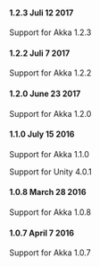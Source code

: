 #### 1.2.3 Juli 12 2017 ####

Support for Akka 1.2.3

#### 1.2.2 Juli 7 2017 ####

Support for Akka 1.2.2

#### 1.2.0 June 23 2017 ####

Support for Akka 1.2.0

#### 1.1.0 July 15 2016 ####

Support for Akka 1.1.0

Support for Unity 4.0.1

#### 1.0.8 March 28 2016 ####

Support for Akka 1.0.8

#### 1.0.7 April 7 2016 ####

Support for Akka 1.0.7